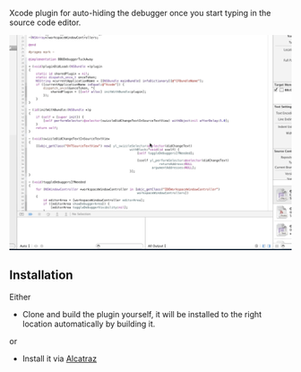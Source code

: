 Xcode plugin for auto-hiding the debugger once you start typing in the source code editor.

![](plugin.gif)

## Installation

Either 

- Clone and build the plugin yourself, it will be installed to the right location automatically by building it.

or

- Install it via [Alcatraz](http://mneorr.github.io/Alcatraz/)

